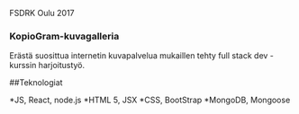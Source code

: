 FSDRK Oulu 2017

### KopioGram-kuvagalleria

Erästä suosittua internetin kuvapalvelua mukaillen tehty full stack dev -kurssin harjoitustyö.


##Teknologiat

*JS, React, node.js
*HTML 5, JSX
*CSS, BootStrap
*MongoDB, Mongoose

